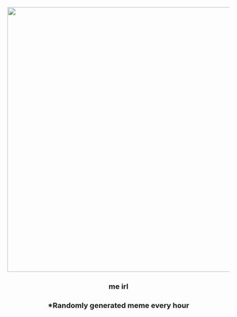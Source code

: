 <p align="center">
        <img src="https://i.redd.it/2zpzfl0w84h91.jpg" width="600" height="600">
        </p>
        <h3 align="center">me irl</h3>
        <h3 align="center">*Randomly generated meme every hour</h3>
    